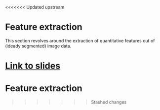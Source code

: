 <<<<<<< Updated upstream
# Feature extraction

This section revolves around the extraction of quantitative features out of (ideady segmented) image data.

[Link to slides](https://github.com/BiAPoL/Quantitative_Bio_Image_Analysis_with_Python_2022/blob/main/docs/day2f_feature_extraction/Feature_extraction.pdf)
=======
# Feature extraction
>>>>>>> Stashed changes
